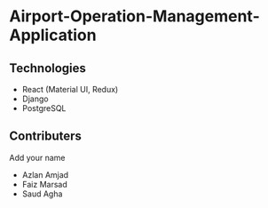 # Airport-Operation-Management-Application

## Technologies
- React (Material UI, Redux)
- Django
- PostgreSQL

## Contributers

Add your name

- Azlan Amjad
- Faiz Marsad
- Saud Agha

